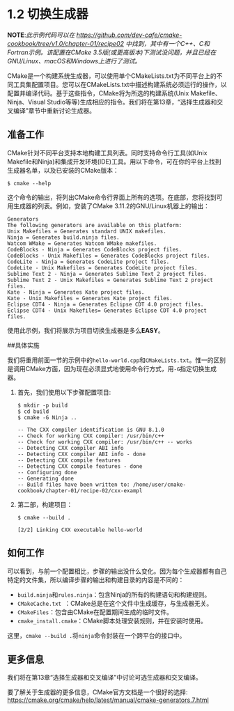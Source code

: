 # 1.2 切换生成器

**NOTE**:*此示例代码可以在 https://github.com/dev-cafe/cmake-cookbook/tree/v1.0/chapter-01/recipe02 中找到，其中有一个C++、C和Fortran示例。该配置在CMake 3.5版(或更高版本)下测试没问题，并且已经在GNU/Linux、macOS和Windows上进行了测试。*

CMake是一个构建系统生成器，可以使用单个CMakeLists.txt为不同平台上的不同工具集配置项目。您可以在CMakeLists.txt中描述构建系统必须运行的操作，以配置并编译代码。基于这些指令，CMake将为所选的构建系统(Unix Makefile、Ninja、Visual Studio等等)生成相应的指令。我们将在第13章，“选择生成器和交叉编译”章节中重新讨论生成器。

## 准备工作

CMake针对不同平台支持本地构建工具列表。同时支持命令行工具(如Unix Makefile和Ninja)和集成开发环境(IDE)工具。用以下命令，可在你的平台上找到生成器名单，以及已安装的CMake版本：

```shell
$ cmake --help
```

这个命令的输出，将列出CMake命令行界面上所有的选项。在底部，您将找到可用生成器的列表。例如，安装了CMake 3.11.2的GNU/Linux机器上的输出：

```shell
Generators
The following generators are available on this platform:
Unix Makefiles = Generates standard UNIX makefiles.
Ninja = Generates build.ninja files.
Watcom WMake = Generates Watcom WMake makefiles.
CodeBlocks - Ninja = Generates CodeBlocks project files.
CodeBlocks - Unix Makefiles = Generates CodeBlocks project files.
CodeLite - Ninja = Generates CodeLite project files.
CodeLite - Unix Makefiles = Generates CodeLite project files.
Sublime Text 2 - Ninja = Generates Sublime Text 2 project files.
Sublime Text 2 - Unix Makefiles = Generates Sublime Text 2 project files.
Kate - Ninja = Generates Kate project files.
Kate - Unix Makefiles = Generates Kate project files.
Eclipse CDT4 - Ninja = Generates Eclipse CDT 4.0 project files.
Eclipse CDT4 - Unix Makefiles= Generates Eclipse CDT 4.0 project files.
```

使用此示例，我们将展示为项目切换生成器是多么**EASY**。

##具体实施

我们将重用前面一节的示例中的`hello-world.cpp`和`CMakeLists.txt`。惟一的区别是调用CMake方面，因为现在必须显式地使用命令行方式，用`-G`指定切换生成器。

1. 首先，我们使用以下步骤配置项目:

   ```shell
   $ mkdir -p build
   $ cd build
   $ cmake -G Ninja ..
   
   -- The CXX compiler identification is GNU 8.1.0
   -- Check for working CXX compiler: /usr/bin/c++
   -- Check for working CXX compiler: /usr/bin/c++ -- works
   -- Detecting CXX compiler ABI info
   -- Detecting CXX compiler ABI info - done
   -- Detecting CXX compile features
   -- Detecting CXX compile features - done
   -- Configuring done
   -- Generating done
   -- Build files have been written to: /home/user/cmake-cookbook/chapter-01/recipe-02/cxx-exampl
   ```

2. 第二部，构建项目：

   ```shell
   $ cmake --build .
   
   [2/2] Linking CXX executable hello-world
   ```

## 如何工作

可以看到，与前一个配置相比，步骤的输出没什么变化。因为每个生成器都有自己特定的文件集，所以编译步骤的输出和构建目录的内容是不同的：

- `build.ninja`和`rules.ninja`：包含Ninja的所有的构建语句和构建规则。
- `CMakeCache.txt `：CMake总是在这个文件中生成缓存，与生成器无关。
- `CMakeFiles`：包含由CMake在配置期间生成的临时文件。
- `cmake_install.cmake`：CMake脚本处理安装规则，并在安装时使用。

这里，`cmake --build .`将`ninja`命令封装在一个跨平台的接口中。

## 更多信息

我们将在第13章“选择生成器和交叉编译”中讨论可选生成器和交叉编译。

要了解关于生成器的更多信息，CMake官方文档是一个很好的选择:  https://cmake.org/cmake/help/latest/manual/cmake-generators.7.html